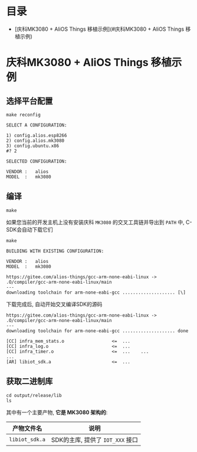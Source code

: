 # <a name="目录">目录</a>
+ [庆科MK3080 + AliOS Things 移植示例](#庆科MK3080 + AliOS Things 移植示例)

# <a name="庆科MK3080 + AliOS Things 移植示例">庆科MK3080 + AliOS Things 移植示例</a>

选择平台配置
---
    make reconfig
    
    SELECT A CONFIGURATION:

    1) config.alios.esp8266
    2) config.alios.mk3080
    3) config.ubuntu.x86
    #? 2

    SELECTED CONFIGURATION:

    VENDOR :   alios
    MODEL  :   mk3080

编译
---
    make

如果您当前的开发主机上没有安装庆科 `MK3080` 的交叉工具链并导出到 `PATH` 中, C-SDK会自动下载它们

    make

    BUILDING WITH EXISTING CONFIGURATION:

    VENDOR :   alios
    MODEL  :   mk3080

    https://gitee.com/alios-things/gcc-arm-none-eabi-linux -> .O/compiler/gcc-arm-none-eabi-linux/main
    ---
    downloading toolchain for arm-none-eabi-gcc .................... [\]

下载完成后, 自动开始交叉编译SDK的源码

    https://gitee.com/alios-things/gcc-arm-none-eabi-linux -> .O/compiler/gcc-arm-none-eabi-linux/main
    ---
    downloading toolchain for arm-none-eabi-gcc .................... done

    [CC] infra_mem_stats.o                  <=  ...
    [CC] infra_log.o                        <=  ...
    [CC] infra_timer.o                      <=  ...    ...
    ...
    [AR] libiot_sdk.a                       <=  ...

获取二进制库
---

    cd output/release/lib
    ls

其中有一个主要产物, **它是 MK3080 架构的**:

| 产物文件名      | 说明
|-----------------|-------------------------------------------------------------
| `libiot_sdk.a`  | SDK的主库, 提供了 `IOT_XXX` 接口
